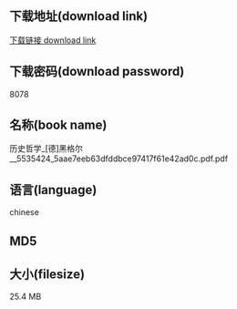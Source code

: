 ## 下载地址(download link)
[下载链接 download link](https://voluble-croquembouche-d321dc.netlify.app/?s=%E5%8E%86%E5%8F%B2%E5%93%B2%E5%AD%A6_%5B%E5%BE%B7%5D%E9%BB%91%E6%A0%BC%E5%B0%94__5535424_5aae7eeb63dfddbce97417f61e42ad0c.pdf)

## 下载密码(download password)
8078

## 名称(book name)
历史哲学_[德]黑格尔__5535424_5aae7eeb63dfddbce97417f61e42ad0c.pdf.pdf

## 语言(language)
chinese

## MD5


## 大小(filesize)
25.4 MB
